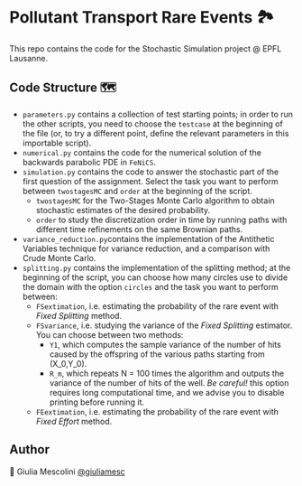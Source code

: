 # Pollutant Transport Rare Events :national_park:
This repo contains the code for the Stochastic Simulation project @ EPFL Lausanne.

## Code Structure :world_map:
- `parameters.py` contains a collection of test starting points; in order to run the other scripts, you need to choose the `testcase` at the beginning of the file (or, to try a different point, define the relevant parameters in this importable script).
- `numerical.py` contains the code for the numerical solution of the backwards parabolic PDE in `FeNiCS`.
- `simulation.py` contains the code to answer the stochastic part of the first question of the assignment. 
Select the task you want to perform between `twostagesMC` and `order` at the beginning of the script.
  - `twostagesMC` for the Two-Stages Monte Carlo algorithm to obtain stochastic estimates of the desired probability.
  - `order` to study the discretization order in time by running paths with different time refinements on the same Brownian paths.
- `variance_reduction.py`contains the implementation of the Antithetic Variables technique for variance reduction, and a comparison with Crude Monte Carlo.
- `splitting.py` contains the implementation of the splitting method; at the beginning of the script, you can choose how many circles use to divide the domain with the option `circles` and the task you want to perform between:
  - `FSextimation`, i.e. estimating the probability of the rare event with *Fixed Splitting* method.
  - `FSvariance`, i.e. studying the variance of the *Fixed Splitting* estimator. You can choose between two methods:
    - `Y1`, which computes the sample variance of the number of hits caused by the offspring of the various paths starting from (X_0,Y_0).
    - `R_m`, which repeats N = 100 times the algorithm and outputs the variance of the number of hits of the well. *Be careful!* this option requires long computational time, and we advise you to disable printing before running it.   
  - `FEextimation`, i.e. estimating the probability of the rare event with *Fixed Effort* method.
## Author
👻 Giulia Mescolini [@giuliamesc](https://github.com/giuliamesc)
